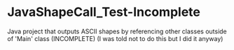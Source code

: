 # JavaShapeCall_Test-Incomplete

Java project that outputs ASCII shapes by referencing other classes outside of 'Main' class (INCOMPLETE) (I was told not to do this but I did it anyway)
